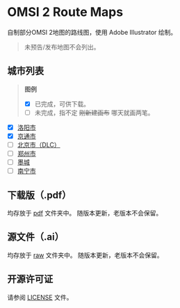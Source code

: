 # OMSI 2 Route Maps
自制部分OMSI 2地图的路线图，使用 Adobe Illustrator 绘制。
> 未预告/发布地图不会列出。

## 城市列表
> **图例**
> - [x] 已完成，可供下载。
> - [ ] 未完成，指不定 ~~刚新建画布~~ 哪天就画两笔。

- [x] [洛阳市](https://bbs.18wos.org/viewthread.php?tid=219368)
- [x] [京通市](https://bbs.18wos.org/viewthread.php?tid=216217)
- [ ] [北京市（DLC）](https://store.steampowered.com/app/1752630/OMSI_2_AddOn_Beijing/)
- [ ] [郑州市](https://bbs.18wos.org/viewthread.php?tid=193643)
- [ ] [墨城](https://bbs.18wos.org/viewthread.php?tid=217341)
- [ ] [南宁市](https://bbs.18wos.org/viewthread.php?tid=211741)

## 下载版（.pdf）
均存放于 [pdf](pdf/) 文件夹中。
随版本更新，老版本不会保留。

## 源文件（.ai）
均存放于 [raw](raw/) 文件夹中。
随版本更新，老版本不会保留。

## 开源许可证
请参阅 [LICENSE](LICENSE) 文件。
